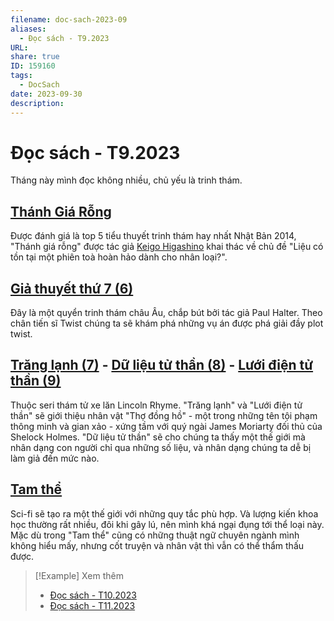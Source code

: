```yaml
---
filename: doc-sach-2023-09
aliases:
  - Đọc sách - T9.2023
URL: 
share: true
ID: 159160
tags:
  - DocSach
date: 2023-09-30
description: 
---
```


# Đọc sách - T9.2023
Tháng này mình đọc không nhiều, chủ yếu là trinh thám.
## [Thánh Giá Rỗng](../../Th%C3%A1nh%20Gi%C3%A1%20R%E1%BB%97ng.md)
Được đánh giá là top 5 tiểu thuyết trinh thám hay nhất Nhật Bản 2014, "Thánh giá rỗng" được tác giả [Keigo Higashino](../../Keigo%20Higashino.md) khai thác về chủ đề "Liệu có tồn tại một phiên toà hoàn hảo dành cho nhân loại?". 

## [Giả thuyết thứ 7 (6)](../../Gi%E1%BA%A3%20thuy%E1%BA%BFt%20th%E1%BB%A9%207%20(6).md)
Đây là một quyển trinh thám châu Âu, chắp bút bởi tác giả Paul Halter. Theo chân tiến sĩ Twist chúng ta sẽ khám phá những vụ án được phá giải đầy plot twist.

## [Trăng lạnh (7)](../../Tr%C4%83ng%20l%E1%BA%A1nh%20(7).md) - [Dữ liệu tử thần (8)](../../D%E1%BB%AF%20li%E1%BB%87u%20t%E1%BB%AD%20th%E1%BA%A7n%20(8).md) - [Lưới điện tử thần (9)](../../L%C6%B0%E1%BB%9Bi%20%C4%91i%E1%BB%87n%20t%E1%BB%AD%20th%E1%BA%A7n%20(9).md)
Thuộc seri thám tử xe lăn Lincoln Rhyme.
"Trăng lạnh" và "Lưới điện tử thần" sẽ giới thiệu nhân vật "Thợ đồng hồ" - một trong những tên tội phạm thông minh và gian xảo - xứng tầm với quý ngài James Moriarty đối thủ của Shelock Holmes.
"Dữ liệu tử thần" sẽ cho chúng ta thấy một thế giới mà nhân dạng con người chỉ qua những số liệu, và nhân dạng chúng ta dễ bị làm giả đến mức nào.

## [Tam thể](./tam-the.md)
Sci-fi sẽ tạo ra một thế giới với những quy tắc phù hợp. Và lượng kiến khoa học thường rất nhiều, đôi khi gây lú, nên mình khá ngại đụng tới thể loại này. Mặc dù trong "Tam thể" cũng có những thuật ngữ chuyên ngành mình không hiểu mấy, nhưng cốt truyện và nhân vật thì vẫn có thể thẩm thấu được.


> [!Example] Xem thêm
> - [Đọc sách - T10.2023](./doc-sach-2023-10.md)
> - [Đọc sách - T11.2023](./doc-sach-2023-11.md)